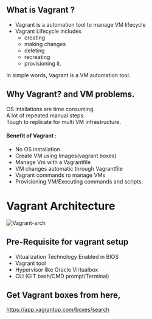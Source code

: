 ## What is Vagrant ? <br/>
- Vagrant is a automation tool to manage VM lifecycle
- Vagrant Lifecycle includes 
    - creating 
    - making changes 
    - deleting 
    - recreating 
    - provisioning it.

In simple words, Vagrant is a VM automation tool. <br/>

## Why Vagrant? and VM problems. <br/>

OS intallations are time consuming.<br/>
A lot of repeated manual steps. <br/>
Tough to replicate for multi VM infrastructure. <br/>

#### Benefit of Vagrant : 
- No OS installation
- Create VM using Images(vagrant boxes)
- Manage Vm with a Vagrantfile
- VM changes automatic through Vagrantfile
- Vagrant commands ro manage VMs
- Provisioning VM/Executing commands and scripts.

# Vagrant Architecture

![Vagrant-arch](https://user-images.githubusercontent.com/76727343/143680263-e2fe13aa-c832-4cf6-9759-96c89ad1c66e.png)


## Pre-Requisite for vagrant setup
- Vitualization Technology Enabled in BIOS
- Vagrant tool
- Hypervisor like Oracle Virtualbox
- CLI (GIT bash/CMD prompt/Terminal)

## Get Vagrant boxes from here, <br/>
https://app.vagrantup.com/boxes/search
